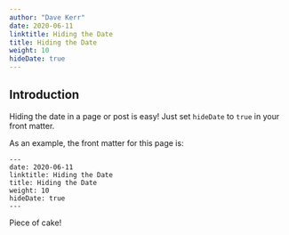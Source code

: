 ```yaml
---
author: "Dave Kerr"
date: 2020-06-11
linktitle: Hiding the Date
title: Hiding the Date
weight: 10
hideDate: true
---
```



## Introduction

Hiding the date in a page or post is easy! Just set `hideDate` to `true` in your front matter.

As an example, the front matter for this page is:

```
---
date: 2020-06-11
linktitle: Hiding the Date
title: Hiding the Date
weight: 10
hideDate: true
---
```

Piece of cake!

